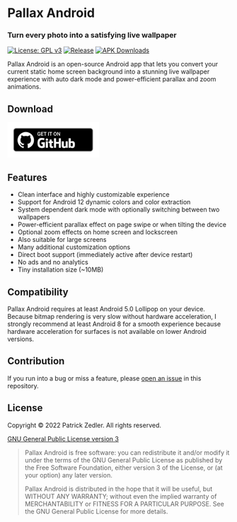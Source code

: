 # Pallax Android
### Turn every photo into a satisfying live wallpaper

[![License: GPL v3](https://img.shields.io/badge/License-GPLv3-blue.svg)](https://www.gnu.org/licenses/gpl-3.0)  [![Release](https://img.shields.io/github/v/release/patzly/pallax-android?label=Release&logo=github)](https://github.com/patzly/pallax-android/releases)  [![APK Downloads](https://img.shields.io/github/downloads/patzly/pallax-android/total.svg?label=APK%20Downloads&logo=github)](https://github.com/patzly/pallax-android/releases)

Pallax Android is an open-source Android app that lets you convert your current static home screen background into a stunning live wallpaper experience with auto dark mode and power-efficient parallax and zoom animations.

## Download

<a href='https://github.com/patzly/pallax-android/releases'><img alt='Get it on GitHub' height="80" src='assets/badge_github.png'/></a>

## Features

* Clean interface and highly customizable experience
* Support for Android 12 dynamic colors and color extraction
* System dependent dark mode with optionally switching between two wallpapers
* Power-efficient parallax effect on page swipe or when tilting the device
* Optional zoom effects on home screen and lockscreen
* Also suitable for large screens
* Many additional customization options
* Direct boot support (immediately active after device restart)
* No ads and no analytics
* Tiny installation size (~10MB)

## Compatibility

Pallax Android requires at least Android 5.0 Lollipop on your device. Because bitmap rendering is very slow without hardware acceleration, I strongly recommend at least Android 8 for a smooth experience because hardware acceleration for surfaces is not available on lower Android versions.

## Contribution

If you run into a bug or miss a feature, please [open an issue](https://github.com/patzly/pallax-android/issues) in this repository.

## License

Copyright &copy; 2022 Patrick Zedler. All rights reserved.

[GNU General Public License version 3](https://www.gnu.org/licenses/gpl.txt)

> Pallax Android is free software: you can redistribute it and/or modify it under the terms of the GNU General Public License as published by the Free Software Foundation, either version 3 of the License, or (at your option) any later version.
>
> Pallax Android is distributed in the hope that it will be useful, but WITHOUT ANY WARRANTY; without even the implied warranty of MERCHANTABILITY or FITNESS FOR A PARTICULAR PURPOSE. See the GNU General Public License for more details.
